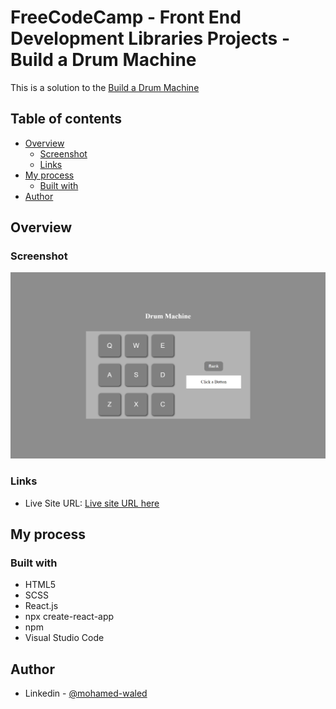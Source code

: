 # FreeCodeCamp - Front End Development Libraries Projects - Build a Drum Machine

This is a solution to the [Build a Drum Machine](https://www.freecodecamp.org/learn/front-end-development-libraries/front-end-development-libraries-projects/build-a-drum-machine) 

## Table of contents

- [Overview](#overview)
  - [Screenshot](#screenshot)
  - [Links](#links)
- [My process](#my-process)
  - [Built with](#built-with)
- [Author](#author)

## Overview

### Screenshot

![](./images/localhost_30000_.png)

### Links

- Live Site URL: [Live site URL here]()

## My process

### Built with

- HTML5
- SCSS
- React.js
- npx create-react-app
- npm
- Visual Studio Code

## Author

- Linkedin - [@mohamed-waled](https://www.linkedin.com/in/mohamed-waled-82a51a1bb/)